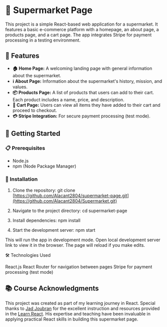 # 🛒 Supermarket Page

This project is a simple React-based web application for a supermarket. It features a basic e-commerce platform with a homepage, an about page, a products page, and a cart page. The app integrates Stripe for payment processing in a testing environment.

## 🌟 Features

- **🏠 Home Page:** A welcoming landing page with general information about the supermarket.
- **ℹ️ About Page:** Information about the supermarket's history, mission, and values.
- **📦 Products Page:** A list of products that users can add to their cart. Each product includes a name, price, and description.
- **🛒 Cart Page:** Users can view all items they have added to their cart and proceed to checkout.
- **💳 Stripe Integration:** For secure payment processing (test mode).

## 🚀 Getting Started

### 📋 Prerequisites

- Node.js
- npm (Node Package Manager)

### 🔧 Installation

1. Clone the repository:
   git clone [https://github.com/Alacant2804/supermarket-page.git](https://github.com/Alacant2804/Supermarket.git)
   
2. Navigate to the project directory:
cd supermarket-page

3. Install dependencies:
npm install

4. Start the development server:
npm start

This will run the app in development mode. Open local development server link to view it in the browser. The page will reload if you make edits.

🛠 Technologies Used

React.js
React Router for navigation between pages
Stripe for payment processing (test mode)

## 📚 Course Acknowledgments

This project was created as part of my learning journey in React. Special thanks to [Jad Joubran](https://jadjoubran.io/) for the excellent instruction and resources provided in the [Learn React](https://react-tutorial.app/app.html?id=327). His expertise and teaching have been invaluable in applying practical React skills in building this supermarket page.
